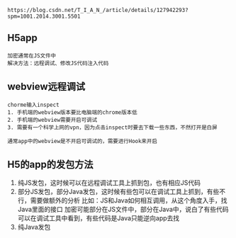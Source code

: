 ```
https://blog.csdn.net/T_I_A_N_/article/details/127942293?spm=1001.2014.3001.5501
```

## H5app

```
加密通常在JS文件中
解决方法：远程调试、修改JS代码注入代码
```

## webview远程调试

```
chorme输入inspect
1. 手机端的webview版本要比电脑端的chrome版本低
2. 手机端的webview需要开启可调试
3. 需要有一个科学上网的vpn，因为点击inspect时要去下载一些东西，不然打开是白屏

通常app中的webview是不开启可调试的，需要进行Hook来开启
```

## H5的app的发包方法

1. 纯JS发包，这时候可以在远程调试工具上抓到包，也有相应JS代码
2. 部分JS发包，部分Java发包，这时候有些包可以在调试工具上抓到，有些不行，需要做额外的分析
   比如：JS和Java如何相互调用，从这个角度入手，找Java里面的接口
   加密可能部分在JS文件中，部分在Java中，说白了有些代码可以在调试工具中看到，有些代码是Java只能逆向app去找
3. 纯Java发包
   
